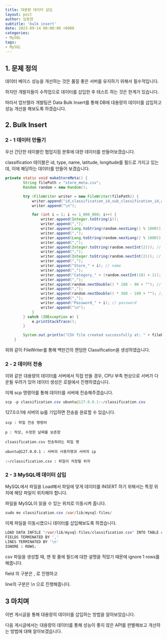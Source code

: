 ```yaml
---
title: 대용량 데이터 삽입
layout: post
author: 임동현
subtitle: 'bulk insert'
date: 2023-09-14 00:00:00 +0900
categories:
- MySQL
tags:
- MySQL
---
```


## 1. 문제 정의

데이터 베이스 성능을 개선하는 것은 품질 좋은 서버를 유지하기 위해서 필수적입니다.

하지만 개발자들이 수작업으로 데이터를 삽입한 후 테스트 하는 것은 한계가 있습니다.

따라서 업브렐라 개발팀은 Data Bulk Insert를 통해 DB에 대용량의 데이터를 삽입하고 성능 개선을 해보도록 하겠습니다.

## 2. Bulk Insert

### 2 - 1 데이터 만들기

우선 간단한 테이블인 협업지점 분류에 대한 데이터를 만들어보겠습니다.

classification 테이블은 id, type, name, latitude, longitude를 필드로 가지고 있는데, 이에 해당하는 데이터를 만들어 보겠습니다.

```java
private static void makeStoreMeta() {
        String filePath = "store_meta.csv";
        Random random = new Random();

        try (FileWriter writer = new FileWriter(filePath)) {
            writer.append("id,classification_id,sub_classification_id,activated,deleted,name,category,latitude,longitude,password");
            writer.append("\n");

            for (int i = 1; i <= 1_000_000; i++) {
                writer.append(Integer.toString(i));
                writer.append(",");
                writer.append(Long.toString(random.nextLong() % 1000)); // classification_id
                writer.append(",");
                writer.append(Long.toString(random.nextLong() % 1000)); // sub_classification_id
                writer.append(",");
                writer.append(Integer.toString(random.nextInt(2))); // activated
                writer.append(",");
                writer.append(Integer.toString(random.nextInt(2))); // deleted
                writer.append(",");
                writer.append("Store_" + i); // name
                writer.append(",");
                writer.append("Category_" + (random.nextInt(10) + 1)); // category
                writer.append(",");
                writer.append(random.nextDouble() * 180 - 90 + ""); // latitude
                writer.append(",");
                writer.append(random.nextDouble() * 360 - 180 + ""); // longitude
                writer.append(",");
                writer.append("Password_" + i); // password
                writer.append("\n");
            }
        } catch (IOException e) {
            e.printStackTrace();
        }

        System.out.println("CSV file created successfully at: " + filePath);
    }
```

위와 같이 FileWriter를 통해 백만건의 랜덤한 Classification을 생성하였습니다.

### 2 - 2 데이터 전송

이와 같은 대용량의 데이터를 서버에서 직접 만들 경우, CPU 부족 현상으로 서버가 다운될 우려가 있어 데이터 생성은 로컬에서 진행하였습니다.

이제 scp 명령어를 통해 데이터를 서버에 전송해주겠습니다.

```java
scp -p classification.csv ubuntu@127.0.0.1:~/classification.csv
```

127.0.0.1에 서버의 ip를 기입하면 전송을 완료할 수 있습니다.

```
scp : 파일 전송 명령어  

p : 작성, 수정한 날짜를 보존함  

clsasification.csv 전송하려는 파일 명  

ubuntu@127.0.0.1 : 서버의 사용자명과 서버의 ip  

:~/classification.csv : 파일이 저장될 위치  
```
### 2 - 3 MySQL에 데이터 삽입

MySQL에서 파일을 Load해서 파일에 맞게 데이터를 INSERT 하기 위해서는 특정 위치에 해당 파일이 위치해야 합니다.

파일을 MySQL이 읽을 수 있는 위치로 이동시켜 줍니다.

```java
sudo mv classification.csv /var/lib/mysql-files/
```

이제 파일을 이동시켰으니 데이터를 삽입해보도록 하겠습니다.

```java
LOAD DATA INFILE '/var/lib/mysql-files/classification.csv' INTO TABLE classification
FIELDS TERMINATED BY ','
LINES TERMINATED BY '\n'
IGNORE 1 ROWS;
```

csv 파일을 생성할 때, 맨 윗 줄에 필드에 대한 설명을 적었기 때문에 ignore 1 rows를 해줍니다.

field 의 구분은 , 로 진행하고

line의 구분은 \n 으로 진행해줍니다.

## 3 마치며

이번 게시글을 통해 대용량의 데이터를 삽입하는 방법을 알아보았습니다.

다음 게시글에서는 대용량의 데이터를 통해 성능이 좋지 않은 API를 판별해보고 개선하는 방법에 대해 알아보겠습니다.
